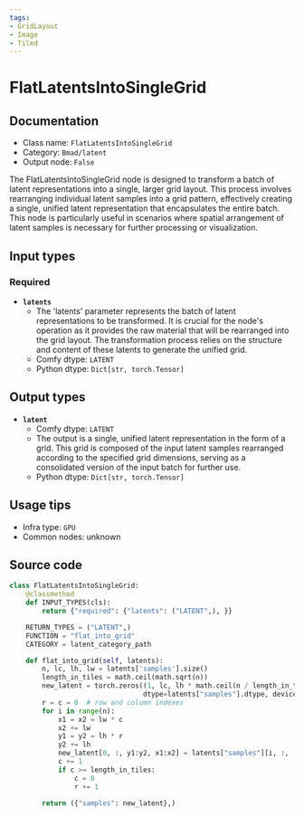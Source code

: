 ```yaml
---
tags:
- GridLayout
- Image
- Tiled
---
```


# FlatLatentsIntoSingleGrid
## Documentation
- Class name: `FlatLatentsIntoSingleGrid`
- Category: `Bmad/latent`
- Output node: `False`

The FlatLatentsIntoSingleGrid node is designed to transform a batch of latent representations into a single, larger grid layout. This process involves rearranging individual latent samples into a grid pattern, effectively creating a single, unified latent representation that encapsulates the entire batch. This node is particularly useful in scenarios where spatial arrangement of latent samples is necessary for further processing or visualization.
## Input types
### Required
- **`latents`**
    - The 'latents' parameter represents the batch of latent representations to be transformed. It is crucial for the node's operation as it provides the raw material that will be rearranged into the grid layout. The transformation process relies on the structure and content of these latents to generate the unified grid.
    - Comfy dtype: `LATENT`
    - Python dtype: `Dict[str, torch.Tensor]`
## Output types
- **`latent`**
    - Comfy dtype: `LATENT`
    - The output is a single, unified latent representation in the form of a grid. This grid is composed of the input latent samples rearranged according to the specified grid dimensions, serving as a consolidated version of the input batch for further use.
    - Python dtype: `Dict[str, torch.Tensor]`
## Usage tips
- Infra type: `GPU`
- Common nodes: unknown


## Source code
```python
class FlatLatentsIntoSingleGrid:
    @classmethod
    def INPUT_TYPES(cls):
        return {"required": {"latents": ("LATENT",), }}

    RETURN_TYPES = ("LATENT",)
    FUNCTION = "flat_into_grid"
    CATEGORY = latent_category_path

    def flat_into_grid(self, latents):
        n, lc, lh, lw = latents['samples'].size()
        length_in_tiles = math.ceil(math.sqrt(n))
        new_latent = torch.zeros((1, lc, lh * math.ceil(n / length_in_tiles), lw * length_in_tiles),
                                 dtype=latents["samples"].dtype, device=latents["samples"].device)
        r = c = 0  # row and column indexes
        for i in range(n):
            x1 = x2 = lw * c
            x2 += lw
            y1 = y2 = lh * r
            y2 += lh
            new_latent[0, :, y1:y2, x1:x2] = latents["samples"][i, :, :, :]
            c += 1
            if c >= length_in_tiles:
                c = 0
                r += 1

        return ({"samples": new_latent},)

```
